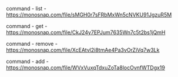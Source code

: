 command - list - https://monosnap.com/file/sMGH0r7sFRbMxWn5cNVKU91JgzuR5M

command - get - https://monosnap.com/file/CkJ24y7EPJum7635Wn7c5t2bs1jQmH

command - remove - https://monosnap.com/file/XcEAtvl2i8tmAe4Pa3vOrZiVq7w3Lk

command - add - https://monosnap.com/file/WVxVuxqTdxuZoTa8locOvnfWTDgx19
